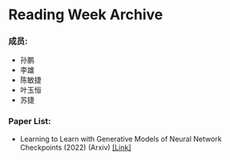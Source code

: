 # Reading Week Archive
### 成员:

- 孙鹏
- 李雄
- 陈敏捷
- 叶玉恒
- 苏捷

### Paper List:

- Learning to Learn with Generative Models of Neural Network Checkpoints (2022) (Arxiv) [[Link]]()
